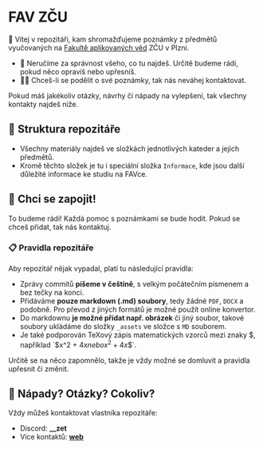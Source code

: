 # FAV ZČU

👋 Vítej v repozitáři, kam shromažďujeme poznámky z předmětů vyučovaných na [Fakultě aplikovaných věd](https://fav.zcu.cz) ZČU v Plzni.

- 🚫 Neručíme za správnost všeho, co tu najdeš. Určitě budeme rádi, pokud něco opravíš nebo upřesníš.
- 🙋‍♂️ Chceš-li se podělit o své poznámky, tak nás neváhej kontaktovat.

Pokud máš jakékoliv otázky, návrhy či nápady na vylepšení, tak všechny kontakty najdeš níže.

## 📂 Struktura repozitáře

- Všechny materiály najdeš ve složkách jednotlivých kateder a jejich předmětů.
- Kromě těchto složek je tu i speciální složka `Informace`, kde jsou další důležité informace ke studiu na FAVce.

## 📗 Chci se zapojit!

To budeme rádi! Každá pomoc s poznámkami se bude hodit. Pokud se chceš přidat, tak nás kontaktuj.

### 📋 Pravidla repozitáře

Aby repozitář nějak vypadal, platí tu následující pravidla:

- Zprávy commitů **píšeme v češtině**, s velkým počátečním písmenem a bez tečky na konci.
- Přidáváme **pouze markdown (.md) soubory**, tedy žádné `PDF`, `DOCX` a podobně. Pro převod z jiných formátů je možné použít online konvertor.
- Do markdownu **je možné přidat např. obrázek** či jiný soubor, takové soubory ukládáme do složky `_assets` ve složce s `MD` souborem.
- Je také podporován TeXový zápis matematických vzorců mezi znaky $, například `$x^2 + 4x$` nebo `$$x^2 + 4x$$`.

Určitě se na něco zapomnělo, takže je vždy možné se domluvit a pravidla upřesnit či změnit.

## 💬 Nápady? Otázky? Cokoliv?

Vždy můžeš kontaktovat vlastníka repozitáře:

- Discord: **__zet**
- Více kontaktů: **[web](https://www.znachor.cz/kontakt)**
